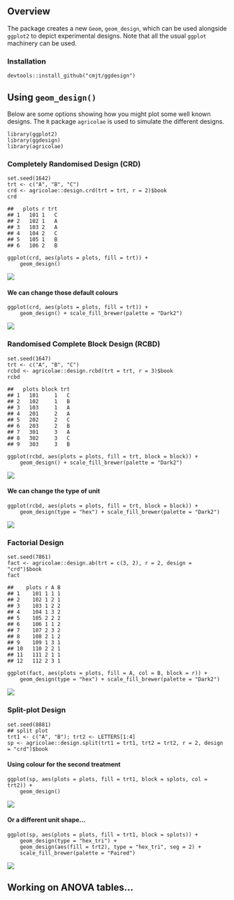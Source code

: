 ## Overview

The package creates a new `Geom`, `geom_design`, which can be used
alongside `ggplot2` to depict experimental designs. Note that all the
usual `ggplot` machinery can be used.

### Installation

    devtools::install_github("cmjt/ggdesign")

## Using `geom_design()`

Below are some options showing how you might plot some well known
designs. The `R` package `agricolae` is used to simulate the different
designs.

    library(ggplot2)
    library(ggdesign)
    library(agricolae)

### Completely Randomised Design (CRD)

    set.seed(1642)
    trt <- c("A", "B", "C")
    crd <- agricolae::design.crd(trt = trt, r = 2)$book
    crd

    ##   plots r trt
    ## 1   101 1   C
    ## 2   102 1   A
    ## 3   103 2   A
    ## 4   104 2   C
    ## 5   105 1   B
    ## 6   106 2   B

    ggplot(crd, aes(plots = plots, fill = trt)) +
        geom_design()

![](README_files/figure-markdown_strict/unnamed-chunk-3-1.png)

#### We can change those default colours

    ggplot(crd, aes(plots = plots, fill = trt)) +
        geom_design() + scale_fill_brewer(palette = "Dark2")

![](README_files/figure-markdown_strict/unnamed-chunk-4-1.png)

### Randomised Complete Block Design (RCBD)

    set.seed(1647)
    trt <- c("A", "B", "C")
    rcbd <- agricolae::design.rcbd(trt = trt, r = 3)$book
    rcbd

    ##   plots block trt
    ## 1   101     1   C
    ## 2   102     1   B
    ## 3   103     1   A
    ## 4   201     2   A
    ## 5   202     2   C
    ## 6   203     2   B
    ## 7   301     3   A
    ## 8   302     3   C
    ## 9   303     3   B

    ggplot(rcbd, aes(plots = plots, fill = trt, block = block)) +
        geom_design() + scale_fill_brewer(palette = "Dark2")

![](README_files/figure-markdown_strict/unnamed-chunk-6-1.png)

#### We can change the type of unit

    ggplot(rcbd, aes(plots = plots, fill = trt, block = block)) +
        geom_design(type = "hex") + scale_fill_brewer(palette = "Dark2")

![](README_files/figure-markdown_strict/unnamed-chunk-7-1.png)

### Factorial Design

    set.seed(7861)
    fact <- agricolae::design.ab(trt = c(3, 2), r = 2, design = "crd")$book
    fact

    ##    plots r A B
    ## 1    101 1 1 1
    ## 2    102 1 2 1
    ## 3    103 1 2 2
    ## 4    104 1 3 2
    ## 5    105 2 2 2
    ## 6    106 1 1 2
    ## 7    107 2 3 2
    ## 8    108 2 1 2
    ## 9    109 1 3 1
    ## 10   110 2 2 1
    ## 11   111 2 1 1
    ## 12   112 2 3 1

    ggplot(fact, aes(plots = plots, fill = A, col = B, block = r)) +
        geom_design(type = "hex") + scale_fill_brewer(palette = "Dark2")

![](README_files/figure-markdown_strict/unnamed-chunk-9-1.png)

### Split-plot Design

    set.seed(8881)
    ## split plot
    trt1 <- c("A", "B"); trt2 <- LETTERS[1:4]
    sp <- agricolae::design.split(trt1 = trt1, trt2 = trt2, r = 2, design = "crd")$book

#### Using colour for the second treatment

    ggplot(sp, aes(plots = plots, fill = trt1, block = splots, col = trt2)) +
        geom_design()

![](README_files/figure-markdown_strict/unnamed-chunk-11-1.png)

#### Or a different unit shape…

    ggplot(sp, aes(plots = plots, fill = trt1, block = splots)) +
        geom_design(type = "hex_tri") +
        geom_design(aes(fill = trt2), type = "hex_tri", seg = 2) +
        scale_fill_brewer(palette = "Paired")

![](README_files/figure-markdown_strict/unnamed-chunk-12-1.png)

## Working on ANOVA tables…
